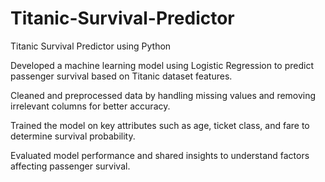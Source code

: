 # Titanic-Survival-Predictor

Titanic Survival Predictor using Python

Developed a machine learning model using Logistic Regression to predict passenger survival based on Titanic dataset features.

Cleaned and preprocessed data by handling missing values and removing irrelevant columns for better accuracy.

Trained the model on key attributes such as age, ticket class, and fare to determine survival probability.

Evaluated model performance and shared insights to understand factors affecting passenger survival.
